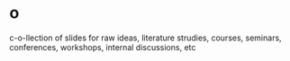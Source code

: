# o
c-o-llection of slides for raw ideas, literature strudies, courses, seminars, conferences, workshops, internal discussions, etc
